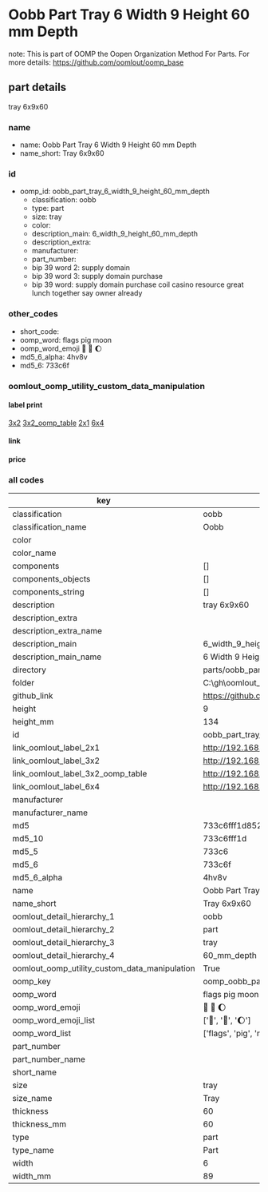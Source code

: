 # Oobb Part Tray 6 Width 9 Height 60 mm Depth  

note: This is part of OOMP the Oopen Organization Method For Parts. For more details: https://github.com/oomlout/oomp_base

##  part details
  



tray 6x9x60



### name
* name: Oobb Part Tray 6 Width 9 Height 60 mm Depth
* name_short: Tray 6x9x60 
### id
* oomp_id: oobb_part_tray_6_width_9_height_60_mm_depth
  * classification: oobb
  * type: part
  * size: tray
  * color: 
  * description_main: 6_width_9_height_60_mm_depth
  * description_extra: 
  * manufacturer: 
  * part_number: 
  * bip 39 word 2: supply domain
  * bip 39 word 3: supply domain purchase
  * bip 39 word: supply domain purchase coil casino resource great lunch together say owner already

### other_codes
* short_code: 
* oomp_word: flags pig moon
* oomp_word_emoji :flags: :pig: :moon:
* md5_6_alpha: 4hv8v
* md5_6: 733c6f






### oomlout_oomp_utility_custom_data_manipulation
#### label print
[3x2](http://192.168.1.245:1112/?label=oomp%204hv8v)
[3x2_oomp_table](http://192.168.1.108:1112/?label=oomp%204hv8v)
[2x1](http://192.168.1.242:1112/?label=oomp%204hv8v)
[6x4](http://192.168.1.55:1112/?label=oomp%204hv8v)    

#### link

                              

#### price







### all codes 
| key | value |  
| --- | --- |  
| classification | oobb |  
| classification_name | Oobb |  
| color |  |  
| color_name |  |  
| components | [] |  
| components_objects | [] |  
| components_string | [] |  
| description | tray 6x9x60 |  
| description_extra |  |  
| description_extra_name |  |  
| description_main | 6_width_9_height_60_mm_depth |  
| description_main_name | 6 Width 9 Height 60 mm Depth |  
| directory | parts/oobb_part_tray_6_width_9_height_60_mm_depth |  
| folder | C:\gh\oomlout_oobb_version_4_generated_parts\parts\oobb_part_tray_6_width_9_height_60_mm_depth |  
| github_link | https://github.com/oomlout/oomlout_oomp_part_src/tree/main/parts/oobb_part_tray_6_width_9_height_60_mm_depth |  
| height | 9 |  
| height_mm | 134 |  
| id | oobb_part_tray_6_width_9_height_60_mm_depth |  
| link_oomlout_label_2x1 | http://192.168.1.242:1112/?label=oomp%204hv8v |  
| link_oomlout_label_3x2 | http://192.168.1.245:1112/?label=oomp%204hv8v |  
| link_oomlout_label_3x2_oomp_table | http://192.168.1.108:1112/?label=oomp%204hv8v |  
| link_oomlout_label_6x4 | http://192.168.1.55:1112/?label=oomp%204hv8v |  
| manufacturer |  |  
| manufacturer_name |  |  
| md5 | 733c6fff1d852cc6de11b2d55c503ece |  
| md5_10 | 733c6fff1d |  
| md5_5 | 733c6 |  
| md5_6 | 733c6f |  
| md5_6_alpha | 4hv8v |  
| name | Oobb Part Tray 6 Width 9 Height 60 mm Depth |  
| name_short | Tray 6x9x60  |  
| oomlout_detail_hierarchy_1 | oobb |  
| oomlout_detail_hierarchy_2 | part |  
| oomlout_detail_hierarchy_3 | tray |  
| oomlout_detail_hierarchy_4 | 60_mm_depth |  
| oomlout_oomp_utility_custom_data_manipulation | True |  
| oomp_key | oomp_oobb_part_tray_6_width_9_height_60_mm_depth |  
| oomp_word | flags pig moon |  
| oomp_word_emoji | :flags: :pig: :moon: |  
| oomp_word_emoji_list | [':flags:', ':pig:', ':moon:'] |  
| oomp_word_list | ['flags', 'pig', 'moon'] |  
| part_number |  |  
| part_number_name |  |  
| short_name |  |  
| size | tray |  
| size_name | Tray |  
| thickness | 60 |  
| thickness_mm | 60 |  
| type | part |  
| type_name | Part |  
| width | 6 |  
| width_mm | 89 |  

